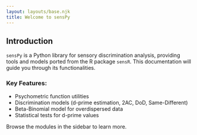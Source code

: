 ```yaml
---
layout: layouts/base.njk
title: Welcome to sensPy
---
```


## Introduction

`sensPy` is a Python library for sensory discrimination analysis, providing tools and models ported from the R package `sensR`. This documentation will guide you through its functionalities.

### Key Features:
*   Psychometric function utilities
*   Discrimination models (d-prime estimation, 2AC, DoD, Same-Different)
*   Beta-Binomial model for overdispersed data
*   Statistical tests for d-prime values

Browse the modules in the sidebar to learn more.

